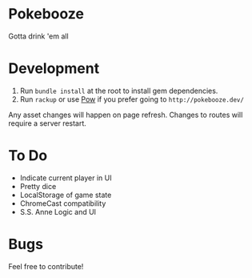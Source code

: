 Pokebooze
=========

Gotta drink 'em all


Development
===========

1. Run `bundle install` at the root to install gem dependencies.
2. Run `rackup` or use [Pow](http://pow.cx/) if you prefer going to `http://pokebooze.dev/`

Any asset changes will happen on page refresh. Changes to routes will require a server restart.


To Do
=====

- Indicate current player in UI
- Pretty dice
- LocalStorage of game state
- ChromeCast compatibility
- S.S. Anne Logic and UI

Bugs
====

Feel free to contribute!